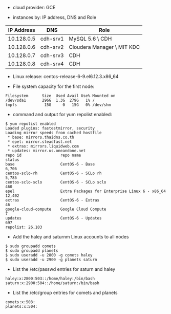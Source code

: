 * cloud provider: GCE

* instances by: IP address, DNS and Role

IP Address | DNS | Role
---------- | --- | ----
10.128.0.5 | cdh-srv1 | MySQL 5.6 \  CDH
10.128.0.6 | cdh-srv2 | Cloudera Manager \ MIT KDC
10.128.0.7 | cdh-srv3 | CDH
10.128.0.8 | cdh-srv4 | CDH


* Linux release: centos-release-6-9.el6.12.3.x86_64

* File system capacity for the first node: 
```
Filesystem      Size  Used Avail Use% Mounted on
/dev/sda1       296G  1.3G  279G   1% /
tmpfs            15G     0   15G   0% /dev/shm
```

* command and output for yum repolist enabled:
```
$ yum repolist enabled
Loaded plugins: fastestmirror, security
Loading mirror speeds from cached hostfile
 * base: mirrors.thaidns.co.th
 * epel: mirror.steadfast.net
 * extras: mirrors.liquidweb.com
 * updates: mirror.us.oneandone.net
repo id                 repo name                                         status
base                    CentOS-6 - Base                                    6,706
centos-sclo-rh          CentOS-6 - SCLo rh                                 5,785
centos-sclo-sclo        CentOS-6 - SCLo sclo                                 460
epel                    Extra Packages for Enterprise Linux 6 - x86_64    12,402
extras                  CentOS-6 - Extras                                     46
google-cloud-compute    Google Cloud Compute                                   7
updates                 CentOS-6 - Updates                                   697
repolist: 26,103
```

* Add the haley and saturnm Linux accounts to all nodes
```  
$ sudo groupadd comets
$ sudo groupadd planets
$ sudo useradd -u 2800 -g comets haley
$ sudo useradd -u 2900 -g planets saturn
```
* List the /etc/passwd entries for saturn and haley
```
haley:x:2800:503::/home/haley:/bin/bash
saturn:x:2900:504::/home/saturn:/bin/bash
```
* List the /etc/group entries for comets and planets
```
comets:x:503:
planets:x:504:
```
